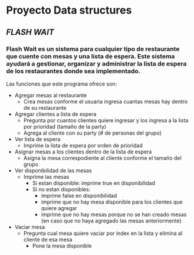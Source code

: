 # Proyecto Data structures
## *FLASH WAIT*
### Flash Wait es un sistema para cualquier tipo de restaurante que cuente con mesas y una lista de espera. Este sistema ayudará a gestionar, organizar y administrar la lista de espera de los restaurantes donde sea implementado. 
Las funciones que este programa ofrece son: 
  - Agregar mesas al restaurante
    - Crea mesas conforme el usuaria ingresa cuantas mesas hay dentro de su restaurante
  - Agregar clientes a lista de espera
    - Pregunta por cuantos clientes quiere ingresar y los ingresa a la lista por prioridad (tamaño de la party)
    - Agrega al cliente con su party (# de personas del grupo)
  - Ver lista de espera
    - Imprime la lista de espera por orden de prioridad 
  - Asignar mesas a los clientes dentro de la lista de espera
    - Asigna la mesa correspodiente al cliente conforme el tamaño del grupo
  - Ver disponibilidad de las mesas
    - Imprime las mesas
      - Si estan disponible: imprime true en disponibilidad
      - Si no estan disponibles: 
        - imprime false en disponibilidad 
        - imprime que no hay mesa disponible para los clientes que quiere agregar
        - imprime que no hay mesas porque no se han creado mesas (en caso que no haya agregado las mesas anteriormente)
  - Vaciar mesa
    - Pregunta cual mesa quiere vaciar por index en la lista y elimina al cliente de esa mesa
      - Pone la mesa disponible
  
